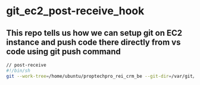 # git_ec2_post-receive_hook
This repo tells us how we can setup git on EC2 instance and push code there directly from vs code using git push command
---

```sh
// post-receive
#!/bin/sh
git --work-tree=/home/ubuntu/proptechpro_rei_crm_be --git-dir=/var/git/proptechpro.git checkout -f feature/acquisition-transaction-api
```
